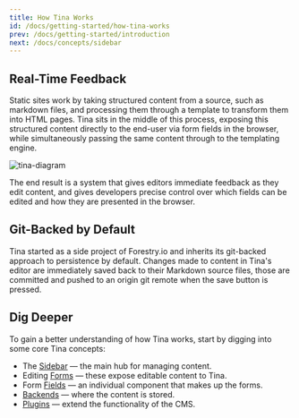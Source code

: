 ```yaml
---
title: How Tina Works
id: /docs/getting-started/how-tina-works
prev: /docs/getting-started/introduction
next: /docs/concepts/sidebar
---
```

## Real-Time Feedback

Static sites work by taking structured content from a source, such as markdown files, and processing them through a template to transform them into HTML pages. Tina sits in the middle of this process, exposing this structured content directly to the end-user via form fields in the browser, while simultaneously passing the same content through to the templating engine.

![tina-diagram](/img/how_tina_works_asset.png)

The end result is a system that gives editors immediate feedback as they edit content, and gives developers precise control over which fields can be edited and how they are presented in the browser.

## Git-Backed by Default

Tina started as a side project of Forestry.io and inherits its git-backed approach to persistence by default. Changes made to content in Tina's editor are immediately saved back to their Markdown source files, those are committed and pushed to an origin git remote when the save button is pressed.

## Dig Deeper

To gain a better understanding of how Tina works, start by digging into some core Tina concepts:

- The [Sidebar](https://tinacms.org/docs/concepts/sidebar) — the main hub for managing content.
- Editing [Forms](https://tinacms.org/docs/concepts/forms) — these expose editable content to Tina.
- Form [Fields](https://tinacms.org/docs/concepts/fields) — an individual component that makes up the forms.
- [Backends](https://tinacms.org/docs/concepts/backends) — where the content is stored.
- [Plugins](https://tinacms.org/docs/concepts/plugins) — extend the functionality of the CMS.
